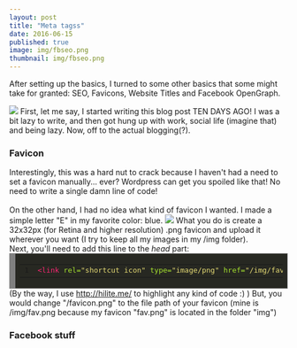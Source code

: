 ```yaml
---
layout: post
title: "Meta tagss"
date: 2016-06-15
published: true
image: img/fbseo.png
thumbnail: img/fbseo.png
---
```

<p class="postdescription">After setting up the basics, I turned to some other basics that some might take for granted: SEO, Favicons, Website Titles and Facebook OpenGraph. </p>
<!--more-->
<img class="postimg" src="https://emiralkafagi.me/img/fbseo.png">
First, let me say, I started writing this blog post TEN DAYS AGO! I was a bit lazy to write, and then got hung up with work, social life (imagine that) and being lazy. Now, off to the actual blogging(?).
<h3>Favicon</h3>
Interestingly, this was a hard nut to crack because I haven't had a need to set a favicon manually... ever? Wordpress can get you spoiled like that! No need to write a single damn line of code! <br>
<br>
On the other hand, I had no idea what kind of favicon I wanted. I made a simple letter "E" in my favorite color: blue.
<img class="postimg" src="https://emiralkafagi.me/img/fav.png">
What you do is create a 32x32px (for Retina and higher resolution) .png favicon and upload it wherever you want (I try to keep all my images in my /img folder).<br>
Next, you'll need to add this line to the <i>head</i> part: <br>
<div style="background: #272822; overflow:auto;width:auto;border:solid gray;border-width:.1em .1em .1em .8em;padding:.2em .6em;"><table><tr><td><pre style="margin: 0; line-height: 125%">1</pre></td><td><pre style="margin: 0; line-height: 125%"><span style="color: #f92672">&lt;link</span> <span style="color: #a6e22e">rel=</span><span style="color: #e6db74">&quot;shortcut icon&quot;</span> <span style="color: #a6e22e">type=</span><span style="color: #e6db74">&quot;image/png&quot;</span> <span style="color: #a6e22e">href=</span><span style="color: #e6db74">&quot;/img/fav.png&quot;</span><span style="color: #f92672">&gt;</span>
</pre></td></tr></table></div>
(By the way, I use <a href="http://hilite.me/">http://hilite.me/</a> to highlight any kind of code :) )
But, you would change "/favicon.png" to the file path of your favicon (mine is /img/fav.png because my favicon "fav.png" is located in the folder "img")
<h3>Facebook stuff</h3>
